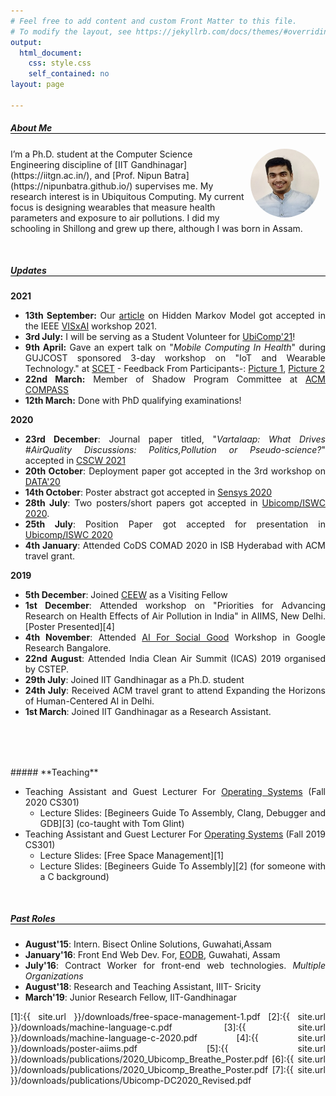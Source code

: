 ```yaml
---
# Feel free to add content and custom Front Matter to this file.
# To modify the layout, see https://jekyllrb.com/docs/themes/#overriding-theme-defaults
output:
  html_document:
    css: style.css
    self_contained: no
layout: page

---
```


<style>

	@-webkit-keyframes slide {
	    from { background-position: 0 0; }
	    to { background-position: -400px 0; }
	}
	#background{
		background: gray url("/images/tiny-squares/tiny-square.jpg") repeat 0 0;
		-webkit-animation: slide 20s linear infinite;
		-moz-animation: slide 20s linear infinite;
	}
	p{text-align: justify;}
	li{text-align: justify;}

	@media only screen and (max-width: 500px) {
	  	.pad-1 {
	   		 padding: 10px;
	  	}
	  	.pad-2 {
	   		 padding:10px;
	   		 border-radius: 50%
	  	}

  	}

	@media only screen and (min-width: 501px) {
	  	.pad-1 {
	   		 padding-left: :10px;
	  	}
	  	.pad-2 {
	   		 padding-left:10px; padding-right: 10px;
	   		 border-radius: 50%
	  	}
  	
	}

	#about-me, #teaching, #updates, #past-roles{
		border-bottom: 1px solid black;

	}
</style>

##### **About Me**

<img class="pad-2" align="right" width="110" height="110" src="/images/RISHIRAJ.jpg">
<!--<img class="pad-1" align="right" width="200" height="170" src="/images/IMG-20190202-WA0001.jpg">
-->I’m a Ph.D. student at the Computer Science Engineering discipline of [IIT Gandhinagar](https://iitgn.ac.in/), and [Prof. Nipun Batra](https://nipunbatra.github.io/) supervises me.  My research interest is in Ubiquitous Computing. My current focus is designing wearables that measure health parameters and exposure to air pollutions.  I did my schooling in Shillong and grew up there, although I was born in Assam.



<div style="margin-top: 50px"></div>

##### **Updates**
**2021**
- **13th September:** Our [article](https://nipunbatra.github.io/hmm/) on Hidden Markov Model got accepted in the IEEE [VISxAI](https://visxai.io/) workshop 2021. 
- **3rd July:** I will be serving as a Student Volunteer for [UbiComp'21](https://ubicomp.org/ubicomp2021/)!
- **9th April:** Gave an expert talk on "*Mobile Computing In Health*" during GUJCOST sponsored 3-day workshop on "IoT and Wearable Technology." at [SCET](https://scet.ac.in/) - Feedback From Participants-: [Picture 1](/images/yay.png), [Picture 2](/images/feedback-scet.png)
- **22nd March:** Member of Shadow Program Committee at [ACM COMPASS](https://compass.acm.org/) 
- **12th March:** Done with PhD qualifying examinations!

**2020**
- **23rd December**: Journal paper titled, "*Vartalaap: What Drives #AirQuality Discussions: Politics,Pollution or Pseudo-science?*" accepted in [CSCW 2021](https://cscw.acm.org/2021/)
- **20th October**: Deployment paper got accepted in the 3rd workshop on [DATA'20](https://workshopdata.github.io/DATA2020/)
- **14th October**: Poster abstract got accepted in [Sensys 2020](http://sensys.acm.org/2020/)
- **28th July**: Two posters/short papers got accepted in [Ubicomp/ISWC 2020](http://ubicomp.org/ubicomp2020).
- **25th July**: Position Paper got accepted for presentation in [Ubicomp/ISWC 2020](http://ubicomp.org/ubicomp2020)
- **4th January**: Attended CoDS COMAD 2020 in ISB Hyderabad with ACM travel grant.

**2019**
- **5th December**: Joined [CEEW](https://www.ceew.in) as a Visiting Fellow
- **1st December**: Attended workshop on "Priorities for Advancing Research on Health Effects of Air Pollution in India" in AIIMS, New Delhi. [Poster Presented][4]
- **4th November**: Attended [AI For Social Good](https://sites.google.com/view/aiforsocialgoodworkshop/home) Workshop in Google Research Bangalore.
- **22nd August**: Attended India Clean Air Summit (ICAS) 2019 organised by CSTEP.
- **29th July**: Joined IIT Gandhinagar as a Ph.D. student
- **24th July**: Received ACM travel grant to attend Expanding the Horizons of Human-Centered AI in Delhi. 
- **1st March**: Joined IIT Gandhinagar as a Research Assistant.

<div style="margin-top: 80px"></div>


<div style="margin-top: 80px"></div>
##### **Teaching**

- Teaching Assistant and Guest Lecturer For [Operating Systems](https://nipunbatra.github.io/os2020/) (Fall 2020 CS301)
	- Lecture Slides: [Begineers Guide To Assembly, Clang, Debugger and GDB][3] (co-taught with Tom Glint)
- Teaching Assistant and Guest Lecturer For [Operating Systems](https://nipunbatra.github.io/os2019/) (Fall 2019 CS301)
	- Lecture Slides: [Free Space Management][1]
	- Lecture Slides: [Begineers Guide To Assembly][2] (for someone with a C background)
<div style="margin-top: 50px"></div>

##### **Past Roles**

- <span class="cat">**August'15**: Intern. Bisect Online Solutions, Guwahati,Assam</span>
- <span class="cat">**January'16**: Front End Web Dev. For, [EODB](http://eodbassam.in), Guwahati, Assam</span>
- <span class="cat">**July'16**: Contract Worker for front-end web technologies. *Multiple Organizations*</span>
- <span class="cat">**August'18**: Research and Teaching Assistant, IIIT- Sricity</span>
- <span class="cat">**March'19**: Junior Research Fellow, IIT-Gandhinagar</span>

[1]:{{ site.url }}/downloads/free-space-management-1.pdf
[2]:{{ site.url }}/downloads/machine-language-c.pdf
[3]:{{ site.url }}/downloads/machine-language-c-2020.pdf
[4]:{{ site.url }}/downloads/poster-aiims.pdf
[5]:{{ site.url }}/downloads/publications/2020_Ubicomp_Breathe_Poster.pdf
[6]:{{ site.url }}/downloads/publications/2020_Ubicomp_Breathe_Poster.pdf
[7]:{{ site.url }}/downloads/publications/Ubicomp-DC2020_Revised.pdf


<script>
	document.getElementsByTagName("body")[0].setAttribute("id", "background"); 
</script>